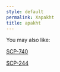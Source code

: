 ```yaml
---
style: default
permalink: Xapakht
title: apakht
---
```

You may also like:

[SCP-740](http://scp-wiki.net/scp-740)

[SCP-244](http://scp-wiki.net/scp-244)

